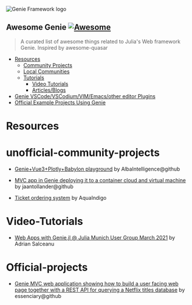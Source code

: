 ![Genie Framework logo](https://raw.githubusercontent.com/GenieFramework/Genie.jl/master/docs/content/img/genie_logo.png)

## Awesome Genie [![Awesome](https://cdn.rawgit.com/sindresorhus/awesome/d7305f38d29fed78fa85652e3a63e154dd8e8829/media/badge.svg)](https://github.com/sindresorhus/awesome)

> A curated list of awesome things related to Julia's Web framework Genie. Inspired by awesome-quasar

- [Resources](#resources)
    - [Community Projects](#unofficial-community-projects)
    - [Local Communities](#local-communities)
    - [Tutorials](#tutorials)
      - [Video Tutorials](#video-tutorials)
      - [Articles/Blogs](#articles)
- [Genie VSCode/VSCodium/VIM/Emacs/other editor Plugins](#community-tools)
- [Official Example Projects Using Genie](#official-projects)

# Resources

# unofficial-community-projects

* [Genie+Vue3+Plotly+Babylon playground](https://github.com/AlbaIntelligence/Genie_Vue3_Plotly_Babylon_playground__Genie_side) by AlbaIntelligence@github

* [MVC app in Genie deploying it to a container cloud and virtual machine](https://github.com/jaantollander/GenieWebApp.jl) by jaantollander@github

* [Ticket ordering system](https://github.com/AquaIndigo/DBTicket) by AquaIndigo


# Video-Tutorials

* [Web Apps with Genie.jl @ Julia Munich User Group March 2021](https://youtu.be/0DizdxCSNms) by Adrian Salceanu


# Official-projects

* [Genie MVC web application showing how to build a user facing web page together with a REST API for querying a Netflix titles database](https://github.com/essenciary/genie-watch-tonight) by essenciary@github